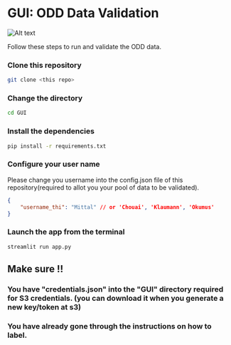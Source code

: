 # GUI: ODD Data Validation

![Alt text](ui.png?raw=true "GUI: ODD Data Validation")

Follow these steps to run and validate the ODD data.

### Clone this repository
```bash
git clone <this repo>
```

### Change the directory
```bash
cd GUI
```

### Install the dependencies
```bash
pip install -r requirements.txt
```

### Configure your user name
Please change you username into the config.json file of this repository(required to allot you your pool of data to be validated). 
```json
{
    "username_thi": "Mittal" // or 'Chouai', 'Klaumann', 'Okumus'
}
```

### Launch the app from the terminal
```bash
streamlit run app.py
```

## Make sure !!
### You have "credentials.json" into the "GUI" directory required for S3 credentials. (you can download it when you generate a new key/token at s3)
### You have already gone through the instructions on how to label.